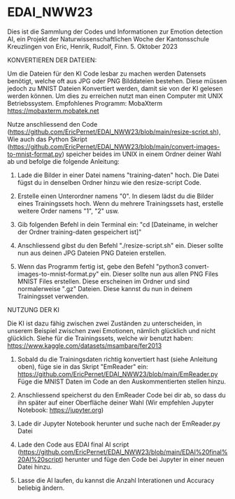 # EDAI_NWW23
Dies ist die Sammlung der Codes und Informationen zur Emotion detection AI, ein Projekt der Naturwissenschaftlichen Woche der Kantonsschule Kreuzlingen von Eric, Henrik, Rudolf, Finn. 5. Oktober 2023


KONVERTIEREN DER DATEIEN:

Um die Dateien für den KI Code lesbar zu machen werden Datensets benötigt, welche oft aus JPG oder PNG Bilddateien bestehen. Diese müssen jedoch zu MNIST Dateien Konvertiert werden, damit sie von der KI gelesen werden können. Um dies zu erreichen nutzt man einen Computer mit UNIX Betriebssystem. Empfohlenes Programm: MobaXterm https://mobaxterm.mobatek.net

Nutze anschliessend den Code (https://github.com/EricPernet/EDAI_NWW23/blob/main/resize-script.sh), Wie auch das Python Skript (https://github.com/EricPernet/EDAI_NWW23/blob/main/convert-images-to-mnist-format.py) speicher beides im UNIX in einem Ordner deiner Wahl ab und befolge die folgende Anleitung:

1. Lade die Bilder in einer Datei namens "training-daten" hoch. Die Datei fügst du in denselben Ordner hinzu wie den resize-script Code. 

2. Erstelle einen Unterordner namens "0". In diesem lädst du die Bilder eines Trainingssets hoch. Wenn du mehrere Trainingssets hast, erstelle weitere Order namens "1", "2" usw.

3. Gib folgenden Befehl in dein Terminal ein: "cd [Dateiname, in welcher der Ordner training-daten gespeichert ist]"

4. Anschliessend gibst du den Befehl "./resize-script.sh" ein. Dieser sollte nun aus deinen JPG Dateien PNG Dateien erstellen.

5. Wenn das Programm fertig ist, gebe den Befehl "python3 convert-images-to-mnist-format.py" ein. Dieser sollte nun aus allen PNG Files MNIST Files erstellen. Diese erscheinen im Ordner und sind normalerweise ".gz" Dateien. Diese kannst du nun in deinem Trainingsset verwenden.


NUTZUNG DER KI

Die KI ist dazu fähig zwischen zwei Zuständen zu unterscheiden, in unserem Beispiel zwischen zwei Emotionen, nämlich glücklich und nicht glücklich. Siehe für die Trainingssets, welche wir benutzt haben: https://www.kaggle.com/datasets/msambare/fer2013

1. Sobald du die Trainingsdaten richtig konvertiert hast (siehe Anleitung oben), füge sie in das Skript "EmReader" ein: https://github.com/EricPernet/EDAI_NWW23/blob/main/EmReader.py
Füge die MNIST Daten im Code an den Auskommentierten stellen hinzu.

2. Anschliessend speicherst du den EmReader Code bei dir ab, so dass du ihn später auf einer Oberfläche deiner Wahl (Wir empfehlen Jupyter Notebook: https://jupyter.org)

3. Lade dir Jupyter Notebook herunter und suche nach der EmReader.py Datei

4. Lade den Code aus EDAI final AI script (https://github.com/EricPernet/EDAI_NWW23/blob/main/EDAI%20final%20AI%20script) herunter und füge den Code bei Jupyter in einer neuen Datei hinzu.

5. Lasse die AI laufen, du kannst die Anzahl Interationen und Accuracy beliebig ändern. 
